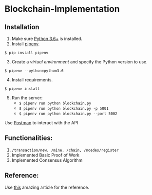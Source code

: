 # Blockchain-Implementation
 
## Installation

1. Make sure [Python 3.6+](https://www.python.org/downloads/) is installed. 
2. Install [pipenv](https://github.com/kennethreitz/pipenv). 

```
$ pip install pipenv 
```

3. Create a _virtual environment_ and specify the Python version to use. 

```
$ pipenv --python=python3.6
```

4. Install requirements.  

```
$ pipenv install 
``` 

5. Run the server:
    * `$ pipenv run python blockchain.py` 
    * `$ pipenv run python blockchain.py -p 5001`
    * `$ pipenv run python blockchain.py --port 5002`

Use [Postman](https://www.getpostman.com) to interact with the API 

## Functionalities: 

1. `/transaction/new, /mine, /chain, /noedes/register`
2. Implemented Basic Proof of Work 
3. Implemented Consensus Algorithm 

## Reference: 
Use [this](https://hackernoon.com/learn-blockchains-by-building-one-117428612f46) amazing article for the reference. 